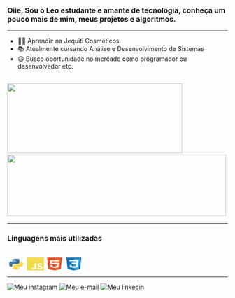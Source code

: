 ### Oiie, Sou o Leo estudante e amante de tecnologia, conheça um pouco mais de mim, meus projetos e algoritmos.
<hr>

- 🧑‍💻 Aprendiz na Jequiti Cosméticos
- 📚 Atualmente cursando Análise e Desenvolvimento de Sistemas
- 😃 Busco oportunidade no mercado como programador ou desenvolvedor etc.

<br>

<div>
  <img width="400em" height="160em" src="https://github-readme-stats.vercel.app/api?username=leoo-silva&show_icons=true&theme=dark&include_all_commits=true&count_private=true"/>
  <img width="500em" height="140em" src="https://github-readme-stats.vercel.app/api/top-langs/?username=leoo-silva&layout=compact&langs_count=7&theme=dark"/>
</div>
<hr>
  
### Linguagens mais utilizadas
 
<div style="display: inline_block"><br>
  <img align="center" alt="Leo-Python" height="30" width="40" src="https://raw.githubusercontent.com/devicons/devicon/master/icons/python/python-original.svg">
  <img align="center" alt="Leo-Js" height="30" width="40" src="https://raw.githubusercontent.com/devicons/devicon/master/icons/javascript/javascript-plain.svg">
  <img align="center" alt="Leo-HTML" height="30" width="40" src="https://raw.githubusercontent.com/devicons/devicon/master/icons/html5/html5-original.svg">
  <img align="center" alt="Rafa-CSS" height="30" width="40" src="https://raw.githubusercontent.com/devicons/devicon/master/icons/css3/css3-original.svg">
</div>
<hr>
  
<div>
  <a href="https://www.instagram.com/leoof_silva/" target="blank"><img title="Meu instagram" src="https://img.shields.io/badge/-Instagram-%23E4405F?style=for-the-badge&logo=instagram&logoColor=white"></a>
  <a href = "mailto:leonardoferreira032@gmail.com"><img title="Meu e-mail" src="https://img.shields.io/badge/-Gmail-%23333?style=for-the-badge&logo=gmail&logoColor=white" target="_blank"></a>
  <a href="https://www.linkedin.com/in/leonardo-ferreira-06358419b/" target="_blank"><img title="Meu linkedin" src="https://img.shields.io/badge/-LinkedIn-%230077B5?style=for-the-badge&logo=linkedin&logoColor=white" target="_blank"></a>
</div>
